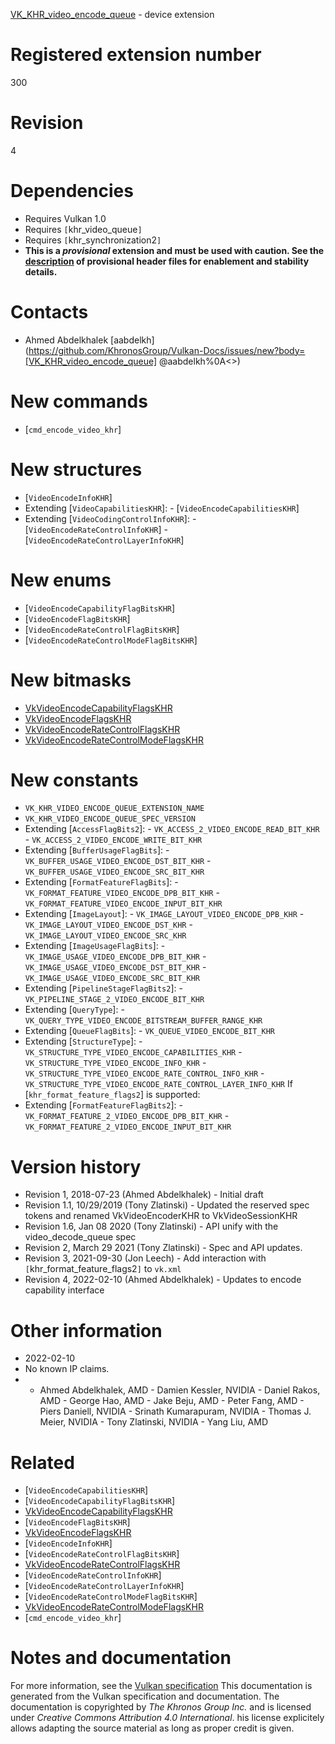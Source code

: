 [VK_KHR_video_encode_queue](https://www.khronos.org/registry/vulkan/specs/1.3-extensions/man/html/VK_KHR_video_encode_queue.html) - device extension

# Registered extension number
300

# Revision
4

# Dependencies
- Requires Vulkan 1.0
- Requires `[`khr_video_queue`]`
- Requires `[`khr_synchronization2`]`
-  **This is a *provisional* extension and  **must**  be used with caution. See the [description](https://www.khronos.org/registry/vulkan/specs/1.3-extensions/html/vkspec.html#boilerplate-provisional-header) of provisional header files for enablement and stability details.**

# Contacts
- Ahmed Abdelkhalek [aabdelkh](https://github.com/KhronosGroup/Vulkan-Docs/issues/new?body=[VK_KHR_video_encode_queue] @aabdelkh%0A<<Here describe the issue or question you have about the VK_KHR_video_encode_queue extension>>)

# New commands
- [`cmd_encode_video_khr`]

# New structures
- [`VideoEncodeInfoKHR`]
- Extending [`VideoCapabilitiesKHR`]:  - [`VideoEncodeCapabilitiesKHR`] 
- Extending [`VideoCodingControlInfoKHR`]:  - [`VideoEncodeRateControlInfoKHR`]  - [`VideoEncodeRateControlLayerInfoKHR`]

# New enums
- [`VideoEncodeCapabilityFlagBitsKHR`]
- [`VideoEncodeFlagBitsKHR`]
- [`VideoEncodeRateControlFlagBitsKHR`]
- [`VideoEncodeRateControlModeFlagBitsKHR`]

# New bitmasks
- [VkVideoEncodeCapabilityFlagsKHR]()
- [VkVideoEncodeFlagsKHR]()
- [VkVideoEncodeRateControlFlagsKHR]()
- [VkVideoEncodeRateControlModeFlagsKHR]()

# New constants
- `VK_KHR_VIDEO_ENCODE_QUEUE_EXTENSION_NAME`
- `VK_KHR_VIDEO_ENCODE_QUEUE_SPEC_VERSION`
- Extending [`AccessFlagBits2`]:  - `VK_ACCESS_2_VIDEO_ENCODE_READ_BIT_KHR`  - `VK_ACCESS_2_VIDEO_ENCODE_WRITE_BIT_KHR` 
- Extending [`BufferUsageFlagBits`]:  - `VK_BUFFER_USAGE_VIDEO_ENCODE_DST_BIT_KHR`  - `VK_BUFFER_USAGE_VIDEO_ENCODE_SRC_BIT_KHR` 
- Extending [`FormatFeatureFlagBits`]:  - `VK_FORMAT_FEATURE_VIDEO_ENCODE_DPB_BIT_KHR`  - `VK_FORMAT_FEATURE_VIDEO_ENCODE_INPUT_BIT_KHR` 
- Extending [`ImageLayout`]:  - `VK_IMAGE_LAYOUT_VIDEO_ENCODE_DPB_KHR`  - `VK_IMAGE_LAYOUT_VIDEO_ENCODE_DST_KHR`  - `VK_IMAGE_LAYOUT_VIDEO_ENCODE_SRC_KHR` 
- Extending [`ImageUsageFlagBits`]:  - `VK_IMAGE_USAGE_VIDEO_ENCODE_DPB_BIT_KHR`  - `VK_IMAGE_USAGE_VIDEO_ENCODE_DST_BIT_KHR`  - `VK_IMAGE_USAGE_VIDEO_ENCODE_SRC_BIT_KHR` 
- Extending [`PipelineStageFlagBits2`]:  - `VK_PIPELINE_STAGE_2_VIDEO_ENCODE_BIT_KHR` 
- Extending [`QueryType`]:  - `VK_QUERY_TYPE_VIDEO_ENCODE_BITSTREAM_BUFFER_RANGE_KHR` 
- Extending [`QueueFlagBits`]:  - `VK_QUEUE_VIDEO_ENCODE_BIT_KHR` 
- Extending [`StructureType`]:  - `VK_STRUCTURE_TYPE_VIDEO_ENCODE_CAPABILITIES_KHR`  - `VK_STRUCTURE_TYPE_VIDEO_ENCODE_INFO_KHR`  - `VK_STRUCTURE_TYPE_VIDEO_ENCODE_RATE_CONTROL_INFO_KHR`  - `VK_STRUCTURE_TYPE_VIDEO_ENCODE_RATE_CONTROL_LAYER_INFO_KHR` 
If [`khr_format_feature_flags2`] is supported:
- Extending [`FormatFeatureFlagBits2`]:  - `VK_FORMAT_FEATURE_2_VIDEO_ENCODE_DPB_BIT_KHR`  - `VK_FORMAT_FEATURE_2_VIDEO_ENCODE_INPUT_BIT_KHR`

# Version history
- Revision 1, 2018-07-23 (Ahmed Abdelkhalek)  - Initial draft 
- Revision 1.1, 10/29/2019 (Tony Zlatinski)  - Updated the reserved spec tokens and renamed VkVideoEncoderKHR to VkVideoSessionKHR 
- Revision 1.6, Jan 08 2020 (Tony Zlatinski)  - API unify with the video_decode_queue spec 
- Revision 2, March 29 2021 (Tony Zlatinski)  - Spec and API updates. 
- Revision 3, 2021-09-30 (Jon Leech)  - Add interaction with `[`khr_format_feature_flags2`]` to `vk.xml` 
- Revision 4, 2022-02-10 (Ahmed Abdelkhalek)  - Updates to encode capability interface

# Other information
* 2022-02-10
* No known IP claims.
*   - Ahmed Abdelkhalek, AMD  - Damien Kessler, NVIDIA  - Daniel Rakos, AMD  - George Hao, AMD  - Jake Beju, AMD  - Peter Fang, AMD  - Piers Daniell, NVIDIA  - Srinath Kumarapuram, NVIDIA  - Thomas J. Meier, NVIDIA  - Tony Zlatinski, NVIDIA  - Yang Liu, AMD

# Related
- [`VideoEncodeCapabilitiesKHR`]
- [`VideoEncodeCapabilityFlagBitsKHR`]
- [VkVideoEncodeCapabilityFlagsKHR]()
- [`VideoEncodeFlagBitsKHR`]
- [VkVideoEncodeFlagsKHR]()
- [`VideoEncodeInfoKHR`]
- [`VideoEncodeRateControlFlagBitsKHR`]
- [VkVideoEncodeRateControlFlagsKHR]()
- [`VideoEncodeRateControlInfoKHR`]
- [`VideoEncodeRateControlLayerInfoKHR`]
- [`VideoEncodeRateControlModeFlagBitsKHR`]
- [VkVideoEncodeRateControlModeFlagsKHR]()
- [`cmd_encode_video_khr`]

# Notes and documentation
For more information, see the [Vulkan specification](https://www.khronos.org/registry/vulkan/specs/1.3-extensions/html/vkspec.html)
This documentation is generated from the Vulkan specification and documentation.
The documentation is copyrighted by *The Khronos Group Inc.* and is licensed under *Creative Commons Attribution 4.0 International*.
his license explicitely allows adapting the source material as long as proper credit is given.
        